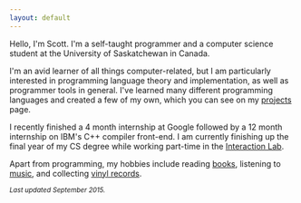 ```yaml
---
layout: default
---
```


Hello, I'm Scott.
I'm a self-taught programmer
and a computer science student
at the University of Saskatchewan in Canada.

I'm an avid learner of all things computer-related,
but I am particularly interested
in programming language theory and implementation,
as well as programmer tools in general.
I've learned many different programming languages
and created a few of my own,
which you can see on my [projects][projects] page.

I recently finished a 4 month internship at Google
followed by a 12 month internship on IBM's C++ compiler front-end.
I am currently finishing up the final year of my CS degree
while working part-time in the [Interaction Lab][hci].

Apart from programming, my hobbies include
reading [books][goodreads],
listening to [music][lastfm],
and collecting [vinyl records][discogs].

<i><small>Last updated September 2015.</small></i>

[projects]: /projects.html
[hci]: http://hci.usask.ca
[goodreads]: https://www.goodreads.com/user/show/27001981-scott
[lastfm]: http://www.last.fm/user/sco50000
[discogs]: http://www.discogs.com/user/tsion/collection
